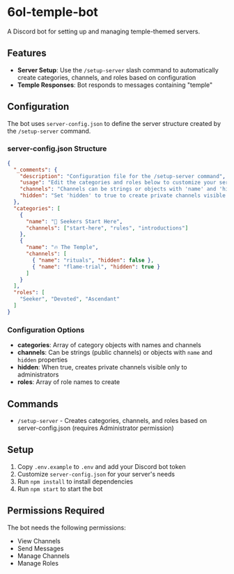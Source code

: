 # 6ol-temple-bot

A Discord bot for setting up and managing temple-themed servers.

## Features

- **Server Setup**: Use the `/setup-server` slash command to automatically create categories, channels, and roles based on configuration
- **Temple Responses**: Bot responds to messages containing "temple"

## Configuration

The bot uses `server-config.json` to define the server structure created by the `/setup-server` command.

### server-config.json Structure

```json
{
  "_comments": {
    "description": "Configuration file for the /setup-server command",
    "usage": "Edit the categories and roles below to customize your server setup",
    "channels": "Channels can be strings or objects with 'name' and 'hidden' properties",
    "hidden": "Set 'hidden' to true to create private channels visible only to admins"
  },
  "categories": [
    {
      "name": "🌱 Seekers Start Here",
      "channels": ["start-here", "rules", "introductions"]
    },
    {
      "name": "🔥 The Temple",
      "channels": [
        { "name": "rituals", "hidden": false },
        { "name": "flame-trial", "hidden": true }
      ]
    }
  ],
  "roles": [
    "Seeker", "Devoted", "Ascendant"
  ]
}
```

### Configuration Options

- **categories**: Array of category objects with names and channels
- **channels**: Can be strings (public channels) or objects with `name` and `hidden` properties
- **hidden**: When true, creates private channels visible only to administrators
- **roles**: Array of role names to create

## Commands

- `/setup-server` - Creates categories, channels, and roles based on server-config.json (requires Administrator permission)

## Setup

1. Copy `.env.example` to `.env` and add your Discord bot token
2. Customize `server-config.json` for your server's needs
3. Run `npm install` to install dependencies
4. Run `npm start` to start the bot

## Permissions Required

The bot needs the following permissions:
- View Channels
- Send Messages
- Manage Channels
- Manage Roles
